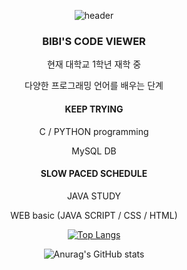 <div align="center">
  
![header](https://capsule-render.vercel.app/api?type=rounded&reversal=false&color=gradient&customColorList=15&height=120&section=footer&text=BIBI'S_CODE_VIEWER&animation=twinkling&&fontSize=40)




###  **BIBI'S CODE VIEWER**
현재 대학교 1학년 재학 중

다양한 프로그래밍 언어를 배우는 단계




#### **KEEP TRYING**
C / PYTHON programming
	
MySQL DB 




#### **SLOW PACED SCHEDULE**
JAVA STUDY 
	
WEB basic (JAVA SCRIPT / CSS / HTML) 

	
	

[![Top Langs](https://github-readme-stats.vercel.app/api/top-langs/?username=Jangyubi&layout=compact)](https://github.com/Jangyubi/github-readme-stats)
	
![Anurag's GitHub stats](https://github-readme-stats.vercel.app/api?username=Jangyubi&show_icons=true&theme=buefy)
  
 </div>
